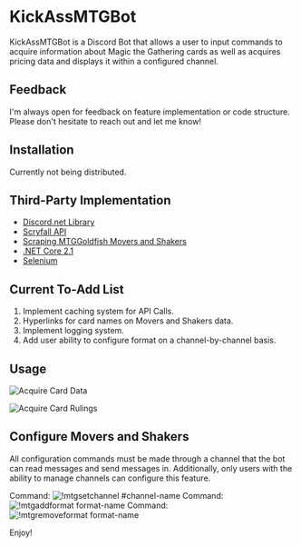 # KickAssMTGBot

KickAssMTGBot is a Discord Bot that allows a user to input commands to acquire information about Magic the Gathering cards as well as acquires pricing data and displays it within a configured channel.

## Feedback
I'm always open for feedback on feature implementation or code structure. Please don't hesitate to reach out and let me know! 

## Installation

Currently not being distributed.

## Third-Party Implementation
- [Discord.net Library](https://discord.foxbot.me/docs/)
- [Scryfall API](https://scryfall.com/)
- [Scraping MTGGoldfish Movers and Shakers](https://www.mtggoldfish.com/movers/paper/modern)
- [.NET Core 2.1](https://dotnet.microsoft.com/download/dotnet-core/2.1)
- [Selenium](https://selenium.dev/)

## Current To-Add List
1. Implement caching system for API Calls. 
1. Hyperlinks for card names on Movers and Shakers data.
1. Implement logging system. 
1. Add user ability to configure format on a channel-by-channel basis.



## Usage
![Acquire Card Data](https://i.imgur.com/P58Ee3S.png)

![Acquire Card Rulings](https://i.imgur.com/muJ4x64.png)

## Configure Movers and Shakers
All configuration commands must be made through a channel that the bot can read messages and send messages in. 
Additionally, only users with the ability to manage channels can configure this feature.

Command: 
![!mtgsetchannel #channel-name](https://i.imgur.com/wNbRNpX.jpg)
Command: 
![!mtgaddformat format-name](https://i.imgur.com/4LByQws.jpg)
Command: 
![!mtgremoveformat format-name](https://i.imgur.com/k38E5hg.jpg)

Enjoy!
